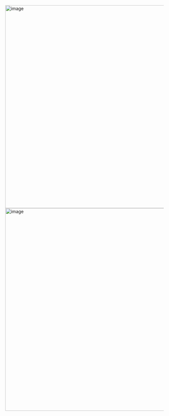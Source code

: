 <img width="644" alt="image" src="https://user-images.githubusercontent.com/89638496/200452785-3925cada-159b-48ba-816c-15059a5a9881.png">

<img width="643" alt="image" src="https://user-images.githubusercontent.com/89638496/200452753-cf2097f4-ec8a-4b1d-855d-2bba059e14d5.png">
